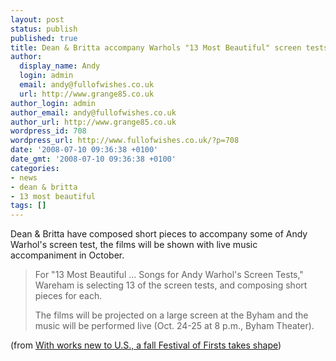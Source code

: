 ```yaml
---
layout: post
status: publish
published: true
title: Dean & Britta accompany Warhols "13 Most Beautiful" screen tests
author:
  display_name: Andy
  login: admin
  email: andy@fullofwishes.co.uk
  url: http://www.grange85.co.uk
author_login: admin
author_email: andy@fullofwishes.co.uk
author_url: http://www.grange85.co.uk
wordpress_id: 708
wordpress_url: http://www.fullofwishes.co.uk/?p=708
date: '2008-07-10 09:36:38 +0100'
date_gmt: '2008-07-10 09:36:38 +0100'
categories:
- news
- dean & britta
- 13 most beautiful
tags: []
---
```

<p>Dean & Britta have composed short pieces to accompany some of Andy Warhol's screen test, the films will be shown with live music accompaniment in October.</p>
<blockquote><p>For "13 Most Beautiful ... Songs for Andy Warhol's Screen Tests," Wareham is selecting 13 of the screen tests, and composing short pieces for each.</p>
<p>The films will be projected on a large screen at the Byham and the music will be performed live (Oct. 24-25 at 8 p.m., Byham Theater).</p></blockquote>
<p>(from <a href="http://www.post-gazette.com/pg/08139/882249-42.stm">With works new to U.S., a fall Festival of Firsts takes shape</a>)</p>
